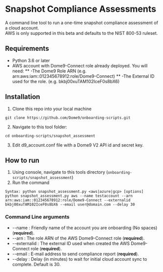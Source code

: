 # **Snapshot Compliance Assessments** #
A command line tool to run a one-time snapshot compliance assessment of a cloud account.<br/>
AWS is only supported in this beta and defaults to the NIST 800-53 ruleset.

## Requirements ##
* Python 3.6 or later
* AWS account with Dome9-Connect role already deployed. You will need:
** -The Dome9 Role ARN (e.g. arn:aws:iam::012345678912:role/Dome9-Connect)
** -The External ID used for the role. (e.g. bkbj00xuTAM102IceF0s8bX6)


## Installation ##
1. Clone this repo into your local machine

```git clone https://github.com/Dome9/onboarding-scripts.git```

2. Navigate to this tool folder:

```cd onboarding-scripts/snapshot_assessment```

3. Edit d9_account.conf file with a Dome9 V2 API id and secret key.


## How to run ##
1. Using console, navigate to this tools directory (`onboarding-scripts/snapshot_assessment`)
2. Run the command 
```
Syntax: python snapshot_assessment.py <aws|azure|gcp> [options] 
python snapshot_assessment.py aws --name testaccount --arn arn:aws:iam::012345678912:role/Dome9-Connect --externalid bkbj00xuTAM102IceF0s8bX6 --email user@domain.com --delay 30
```

### Command Line arguments ###
* --name : Friendly name of the account you are onboarding (No spaces) (**required**).
* --arn : The role ARN of the AWS Dome9-Connect role (**required**). 
* --externalid : The external ID used when created the AWS Dome9-Connect role (**required**).
* --email : E-mail address to send compliance report (**required**).
* --delay : Delay (in minutes) to wait for initial cloud account sync to complete. Default is 30.
